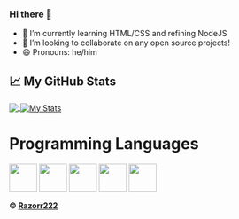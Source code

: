 ### Hi there 👋

- 🌱 I’m currently learning HTML/CSS and refining NodeJS
- 👯 I’m looking to collaborate on any open source projects!
- 😄 Pronouns: he/him

## &#x1f4c8; My GitHub Stats

<a href="https://github.com/razorr222/razorr222">
  <img align="center" src="https://github-readme-stats.vercel.app/api/top-langs/?username=razorr222&hide=java,html&title_color=ffffff&text_color=c9cacc&icon_color=2bbc8a&bg_color=1d1f21" />
</a>

<a href="https://github.com/razorr222/razorr222">
  <img align="center" src="https://github-readme-stats.vercel.app/api?username=razorr222&show_icons=true&line_height=27&count_private=false&title_color=ffffff&text_color=c9cacc&icon_color=2bbc8a&bg_color=1d1f21" alt="My Stats" />
</a>

<h1>Programming Languages</h1>
<p><img src="https://cdn.jsdelivr.net/gh/devicons/devicon/icons/nodejs/nodejs-original.svg" width=50 height=50>
<img src="https://cdn.jsdelivr.net/gh/devicons/devicon/icons/discordjs/discordjs-original.svg" width=50 height=50>
<img src="https://cdn.jsdelivr.net/gh/devicons/devicon/icons/javascript/javascript-original.svg" width=50 height=50>
<img src="https://cdn.jsdelivr.net/gh/devicons/devicon/icons/python/python-original.svg" width=50 height=50>
<img src="https://cdn.jsdelivr.net/gh/devicons/devicon/icons/html5/html5-original.svg" width=50 height=50></p>


**© [Razorr222](https://github.com/Razorr222)**
